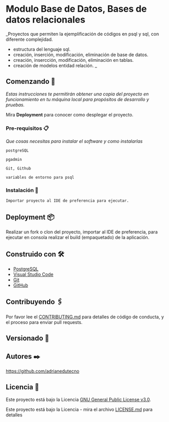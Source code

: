 # Modulo Base de Datos, Bases de datos relacionales

_Proyectos que permiten la ejemplificación de códigos en psql y sql, con diferente complejidad.

* estructura del lenguaje sql.
* creación, inserción, modificación, eliminación de base de datos.
* creación, insercción, modificación, eliminación en tablas.
* creación de modelos entidad relación.
  _

## Comenzando 🚀

_Estas instrucciones te permitirán obtener una copia del proyecto en funcionamiento en tu máquina local para propósitos de desarrollo y pruebas._

Mira **Deployment** para conocer como desplegar el proyecto.

### Pre-requisitos 📋

_Que cosas necesitas para instalar el software y como instalarlas_

```
postgreSQL
```

```
pgadmin
```

```
Git, Github
```

```
variables de entorno para psql
```

### Instalación 🔧

```
Importar proyecto al IDE de preferencia para ejecutar.
```

## Deployment 📦

Realizar un fork o clon del proyecto, importar al IDE de preferencia, para ejecutar en consola realizar el build (empaquetado) de la aplicación.

## Construido con 🛠️

* [PostgreSQL](https://www.postgresql.org/)
* [Visual Studio Code](https://code.visualstudio.com/)
* [Git](https://git-scm.com/)
* [GitHub](https://github.com/)

## Contribuyendo 🖇️

Por favor lee el [CONTRIBUTING.md](https://github.com/adrianedutecno/Python-I) para detalles de código de conducta, y el proceso para enviar pull requests.

## Versionado 📌

## Autores ✒️

https://github.com/adrianedutecno

## Licencia 📄

Este proyecto está bajo la Licencia [GNU General Public License v3.0](https://choosealicense.com/licenses/gpl-3.0/).

Este proyecto está bajo la Licencia - mira el archivo [LICENSE.md](LICENSE.md) para detalles
